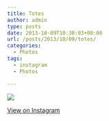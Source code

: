```yaml
---
title: Totes
author: admin
type: posts
date: 2013-10-09T10:30:03+00:00
url: /posts/2013/10/09/totes/
categories:
  - Photos
tags:
  - instagram
  - Photos

---
```

<img src="https://lobban.org/wordpress//HLIC/f7f4407f93028b2eaa21d12c17147a23.jpg" class="instagram-image" />

<p class="view-instagram">
  <a href="http://instagram.com/p/fPgnUyKlux/">View on Instagram</a>
</p>